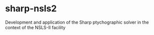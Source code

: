 # sharp-nsls2
Development and application of the Sharp ptychographic solver in the context of the NSLS-II facility
